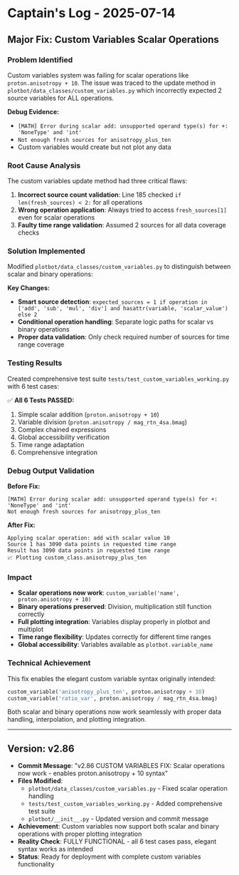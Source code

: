 # Captain's Log - 2025-07-14

## Major Fix: Custom Variables Scalar Operations

### Problem Identified
Custom variables system was failing for scalar operations like `proton.anisotropy + 10`. The issue was traced to the update method in `plotbot/data_classes/custom_variables.py` which incorrectly expected 2 source variables for ALL operations.

**Debug Evidence:**
- `[MATH] Error during scalar add: unsupported operand type(s) for +: 'NoneType' and 'int'`
- `Not enough fresh sources for anisotropy_plus_ten`
- Custom variables would create but not plot any data

### Root Cause Analysis
The custom variables update method had three critical flaws:

1. **Incorrect source count validation**: Line 185 checked `if len(fresh_sources) < 2:` for all operations
2. **Wrong operation application**: Always tried to access `fresh_sources[1]` even for scalar operations  
3. **Faulty time range validation**: Assumed 2 sources for all data coverage checks

### Solution Implemented
Modified `plotbot/data_classes/custom_variables.py` to distinguish between scalar and binary operations:

**Key Changes:**
- **Smart source detection**: `expected_sources = 1 if operation in ['add', 'sub', 'mul', 'div'] and hasattr(variable, 'scalar_value') else 2`
- **Conditional operation handling**: Separate logic paths for scalar vs binary operations
- **Proper data validation**: Only check required number of sources for time range coverage

### Testing Results
Created comprehensive test suite `tests/test_custom_variables_working.py` with 6 test cases:

✅ **All 6 Tests PASSED:**
1. Simple scalar addition (`proton.anisotropy + 10`)
2. Variable division (`proton.anisotropy / mag_rtn_4sa.bmag`)
3. Complex chained expressions
4. Global accessibility verification
5. Time range adaptation
6. Comprehensive integration

### Debug Output Validation
**Before Fix:**
```
[MATH] Error during scalar add: unsupported operand type(s) for +: 'NoneType' and 'int'
Not enough fresh sources for anisotropy_plus_ten
```

**After Fix:**
```
Applying scalar operation: add with scalar value 10
Source 1 has 3090 data points in requested time range
Result has 3090 data points in requested time range
📈 Plotting custom_class.anisotropy_plus_ten
```

### Impact
- **Scalar operations now work**: `custom_variable('name', proton.anisotropy + 10)`
- **Binary operations preserved**: Division, multiplication still function correctly
- **Full plotting integration**: Variables display properly in plotbot and multiplot
- **Time range flexibility**: Updates correctly for different time ranges
- **Global accessibility**: Variables available as `plotbot.variable_name`

### Technical Achievement
This fix enables the elegant custom variable syntax originally intended:
```python
custom_variable('anisotropy_plus_ten', proton.anisotropy + 10)
custom_variable('ratio_var', proton.anisotropy / mag_rtn_4sa.bmag)
```

Both scalar and binary operations now work seamlessly with proper data handling, interpolation, and plotting integration.

---

## Version: v2.86
- **Commit Message**: "v2.86 CUSTOM VARIABLES FIX: Scalar operations now work - enables proton.anisotropy + 10 syntax"
- **Files Modified**: 
  - `plotbot/data_classes/custom_variables.py` - Fixed scalar operation handling
  - `tests/test_custom_variables_working.py` - Added comprehensive test suite
  - `plotbot/__init__.py` - Updated version and commit message
- **Achievement**: Custom variables now support both scalar and binary operations with proper plotting integration
- **Reality Check**: FULLY FUNCTIONAL - all 6 test cases pass, elegant syntax works as intended
- **Status**: Ready for deployment with complete custom variables functionality 